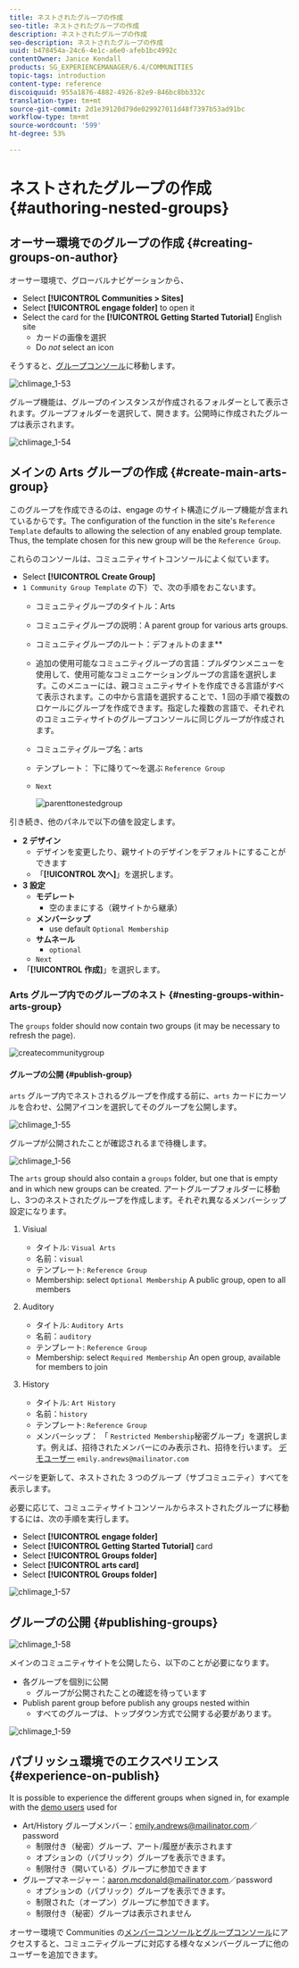 ```yaml
---
title: ネストされたグループの作成
seo-title: ネストされたグループの作成
description: ネストされたグループの作成
seo-description: ネストされたグループの作成
uuid: b478454a-24c6-4e1c-a6e0-afeb1bc4992c
contentOwner: Janice Kendall
products: SG_EXPERIENCEMANAGER/6.4/COMMUNITIES
topic-tags: introduction
content-type: reference
discoiquuid: 955a1876-4882-4926-82e9-846bc8bb332c
translation-type: tm+mt
source-git-commit: 2d1e39120d79de029927011d48f7397b53ad91bc
workflow-type: tm+mt
source-wordcount: '599'
ht-degree: 53%

---
```



# ネストされたグループの作成 {#authoring-nested-groups}

## オーサー環境でのグループの作成 {#creating-groups-on-author}

オーサー環境で、グローバルナビゲーションから、

* Select **[!UICONTROL Communities > Sites]**
* Select **[!UICONTROL engage folder]** to open it
* Select the card for the **[!UICONTROL Getting Started Tutorial]**  English site
   * カードの画像を選択
   * Do *not* select an icon

そうすると、[グループコンソール](groups.md)に移動します。

![chlimage_1-53](assets/chlimage_1-53.png)

グループ機能は、グループのインスタンスが作成されるフォルダーとして表示されます。グループフォルダーを選択して、開きます。公開時に作成されたグループは表示されます。

![chlimage_1-54](assets/chlimage_1-54.png)

## メインの Arts グループの作成 {#create-main-arts-group}

このグループを作成できるのは、engage のサイト構造にグループ機能が含まれているからです。The configuration of the function in the site&#39;s `Reference Template` defaults to allowing the selection of any enabled group template. Thus, the template chosen for this new group will be the `Reference Group`.

これらのコンソールは、コミュニティサイトコンソールによく似ています。

* Select **[!UICONTROL Create Group]**
*  `1 Community Group Template` の下）で、次の手順をおこないます。
   * コミュニティグループのタイトル：Arts
   * コミュニティグループの説明：A parent group for various arts groups.
   * コミュニティグループのルート：デフォルトのまま&#x200B;**
   * 追加の使用可能なコミュニティグループの言語：プルダウンメニューを使用して、使用可能なコミュニケーショングループの言語を選択します。このメニューには、親コミュニティサイトを作成できる言語がすべて表示されます。この中から言語を選択することで、1 回の手順で複数のロケールにグループを作成できます。指定した複数の言語で、それぞれのコミュニティサイトのグループコンソールに同じグループが作成されます。
   * コミュニティグループ名：arts
   * テンプレート： 下に降りて～を選ぶ `Reference Group`
   *  `Next`

      ![parenttonestedgroup](assets/parenttonestedgroup.png)

引き続き、他のパネルで以下の値を設定します。

* **2 デザイン**
   * デザインを変更したり、親サイトのデザインをデフォルトにすることができます
   * 「**[!UICONTROL 次へ]**」を選択します。
* **3 設定**
   * **モデレート**
      * 空のままにする（親サイトから継承）
   * **メンバーシップ**
      * use default `Optional Membership`
   * **サムネール**
      * `optional`
   *  `Next`
* 「**[!UICONTROL 作成]**」を選択します。

### Arts グループ内でのグループのネスト {#nesting-groups-within-arts-group}

The `groups` folder should now contain two groups (it may be necessary to refresh the page).

![createcommunitygroup](assets/createcommunitygroup.png)

#### グループの公開 {#publish-group}

`arts` グループ内でネストされるグループを作成する前に、`arts` カードにカーソルを合わせ、公開アイコンを選択してそのグループを公開します。

![chlimage_1-55](assets/chlimage_1-55.png)

グループが公開されたことが確認されるまで待機します。

![chlimage_1-56](assets/chlimage_1-56.png)

The `arts` group should also contain a `groups` folder, but one that is empty and in which new groups can be created. アートグループフォルダーに移動し、3つのネストされたグループを作成します。それぞれ異なるメンバーシップ設定になります。

1. Visiual
   * タイトル: `Visual Arts`
   * 名前：`visual`
   * テンプレート: `Reference Group`
   * Membership: select `Optional Membership`
A public group, open to all members
1. Auditory
   * タイトル: `Auditory Arts`
   * 名前：`auditory`
   * テンプレート: `Reference Group`
   * Membership: select `Required Membership`
An open group, available for members to join

1. History

   * タイトル: `Art History`
   * 名前：`history`
   * テンプレート: `Reference Group`
   * メンバーシップ： 「 `Restricted Membership`秘密グループ」を選択します。例えば、招待されたメンバーにのみ表示され、招待を行います。 
[デモユーザー](tutorials.md#demo-users) `emily.andrews@mailinator.com`

ページを更新して、ネストされた 3 つのグループ（サブコミュニティ）すべてを表示します。

必要に応じて、コミュニティサイトコンソールからネストされたグループに移動するには、次の手順を実行します。

* Select **[!UICONTROL engage folder]**
* Select **[!UICONTROL Getting Started Tutorial]** card
* Select **[!UICONTROL Groups folder]**
* Select **[!UICONTROL arts card]**
* Select **[!UICONTROL Groups folder]**

![chlimage_1-57](assets/chlimage_1-57.png)

## グループの公開 {#publishing-groups}

![chlimage_1-58](assets/chlimage_1-58.png)

メインのコミュニティサイトを公開したら、以下のことが必要になります。

* 各グループを個別に公開
   * グループが公開されたことの確認を待っています
* Publish parent group before publish any groups nested within
   * すべてのグループは、トップダウン方式で公開する必要があります。

![chlimage_1-59](assets/chlimage_1-59.png)

## パブリッシュ環境でのエクスペリエンス {#experience-on-publish}

It is possible to experience the different groups when signed in, for example with the [demo users](tutorials.md#demo-users) used for

* Art/History グループメンバー：emily.andrews@mailinator.com／password
   * 制限付き（秘密）グループ、アート/履歴が表示されます
   * オプションの（パブリック）グループを表示できます。
   * 制限付き（開いている）グループに参加できます
* グループマネージャー：aaron.mcdonald@mailinator.com／password
   * オプションの（パブリック）グループを表示できます。
   * 制限された（オープン）グループに参加できます。
   * 制限付き（秘密）グループは表示されません

オーサー環境で Communities の[メンバーコンソールとグループコンソール](members.md)にアクセスすると、コミュニティグループに対応する様々なメンバーグループに他のユーザーを追加できます。
